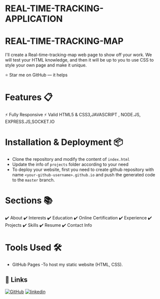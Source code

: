 # REAL-TIME-TRACKING-APPLICATION
# REAL-TIME-TRACKING-MAP
I'll create a Real-time-tracking-map web page to show off your work. We will test your HTML knowledge, and then it will be up to you to use CSS to style your own page and make it unique.

⭐ Star me on GitHub — it helps

# Features 📋
⚡️ Fully Responsive
⚡️ Valid HTML5 & CSS3,JAVASCRIPT , NODE.JS, EXPRESS.JS,SOCKET.IO
# Installation & Deployment 📦
- Clone the repository and modify the content of `index.html`
- Update the info of `projects` folder according to your need
- To deploy your website, first you need to create github repository with name `<your-github-username>.github.io` and push the generated code to the `master` branch.
# Sections 📚
✔️ About 
✔️ Interests
✔️ Education
✔️ Online Certification
✔️ Experience
✔️ Projects
✔️ Skills
✔️ Resume
✔️ Contact Info
# Tools Used 🛠️
-  GitHub Pages -To host my static website (HTML, CSS).
## 🔗 Links
[![GitHub](https://img.shields.io/badge/my_portfolio-000?style=for-the-badge&logo=ko-fi&logoColor=white)](https://github.com/Adityakumarchaurasiya)
[![linkedin](https://img.shields.io/badge/linkedin-0A66C2?style=for-the-badge&logo=linkedin&logoColor=white)](https://www.linkedin.com/in/aditya-chaurasiya/)

